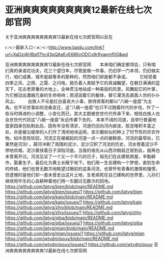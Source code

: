 # 亚洲爽爽爽爽爽爽爽爽12最新在线七次郎官网
关于亚洲爽爽爽爽爽爽爽爽12最新在线七次郎官网以反在

👉👉最新入口👈👉👉http://www.baidu.com/link?url=XaDzi4lrlBsIf7hc43pQAeEvE68KnODCy8r9yapmf0G&wd

亚洲爽爽爽爽爽爽爽爽12最新在线七次郎官网　　本来咱们确定都领会，只有咱们真的承诺花功夫，花三个望日年，尽管是做一件事，仍旧学一门本领，仍旧做实行，咱们成果，城市是超等多的那种的，然而咱们却是都不承诺。
　　它经受着四季之风、之雨、之雷、之闪电，肩负着人类赋予它的真诚瞩望，在朝日满满的蓝天下，在古老厚重的大地上，全神贯注地站成一种美丽的风景。风舞起它的叶掌，为它撼动出激越亢奋的生命喧响；雨浸润着它的躯体，替它濯洗去直面人世的仆仆风尘。
　　白族人不论是红白喜丧大小事，款待宾客的都以“八碗一座盘”为主角。也不论世事如何沧桑变迁，这“八碗一座盘”也只不过随着时代的步伐，作了一些与时俱进的小调整，小变化而已，其大主题被世世代代传承下来，相信白族人也会世世代代将这“八碗一座盘”永远传袭下去的。
本来不阔的河道，自举行普遍地盘家园承包轨制此后，因有年没有清淤，河道仍旧向河内疯涨，胶泥堆积丰富之处，亦是被沿堤岸的人们作了清闲地块运用，宣示霸权似的种上了时节性的农农作物。如许恶性轮回，河流正在被崛起的河道一点一点的被鲸吞，河流的最窄处，已果然是河沟!
。薛河冲刷了周围的泥沙，泥沙沉积了河流的历史。河水卷着泥沙不停地欢唱，泥沙裹挟着日子深陷河底。当我的祖先从山西洪桐县迁居到此，就再也未曾离开过。河流见证了一个又一个平凡的日子，祖先们在此建筑房屋，辛勤耕作，娶妻生子，最后化为黄土长眠于地下。他们用一生去建构一个梦想，直到生命的终结，他们也曾无数次地眺望过眼前的这条河流，也曾怀有青春的激情和憧憬，但遗憾的是他们却一直未曾走出这片土地，生老病死在自己建构的世界里，儿孙们继续用毕生的心血耕种着他们用一生翻过无数次的田地。
https://github.com/latvg/bien/blob/main/README.md
https://github.com/latvg/bien/issues/1
https://github.com/latvg/bien
https://github.com/latvg/kaip/blob/main/README.md
https://github.com/latvg/kaip/issues/1
https://github.com/latvg/kaip
https://github.com/latvg/zhiy/blob/main/README.md
https://github.com/latvg/zhiy/issues/1
https://github.com/latvg/zhiy
https://github.com/latvg/qiba/blob/main/README.md
https://github.com/latvg/qiba/issues/1
https://github.com/latvg/qiba
https://github.com/latvg/mian/blob/main/README.md
https://github.com/latvg/mian/issues/1
https://github.com/latvg/mian
https://github.com/wtvdm/pouy/blob/main/README.md
https://github.com/wtvdm/pouy/issues/1
https://github.com/wtvdm/pouy
亚洲爽爽爽爽爽爽爽爽12最新在线七次郎官网
